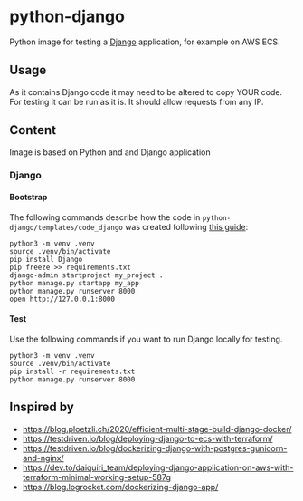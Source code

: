 # python-django

Python image for testing a [Django](https://www.djangoproject.com) application, for example on AWS ECS.


## Usage

As it contains Django code it may need to be altered to copy YOUR code.
For testing it can be run as it is. It should allow requests from any IP.


## Content

Image is based on Python and and Django application

### Django

#### Bootstrap

The following commands describe how the code in `python-django/templates/code_django` was created following [this guide](https://docs.djangoproject.com/en/5.0/intro/install/):

```
python3 -m venv .venv
source .venv/bin/activate
pip install Django
pip freeze >> requirements.txt
django-admin startproject my_project .
python manage.py startapp my_app
python manage.py runserver 8000
open http://127.0.0.1:8000
```

#### Test

Use the following commands if you want to run Django locally for testing.

```
python3 -m venv .venv
source .venv/bin/activate
pip install -r requirements.txt
python manage.py runserver 8000
```


## Inspired by

- https://blog.ploetzli.ch/2020/efficient-multi-stage-build-django-docker/
- https://testdriven.io/blog/deploying-django-to-ecs-with-terraform/
- https://testdriven.io/blog/dockerizing-django-with-postgres-gunicorn-and-nginx/
- https://dev.to/daiquiri_team/deploying-django-application-on-aws-with-terraform-minimal-working-setup-587g
- https://blog.logrocket.com/dockerizing-django-app/
